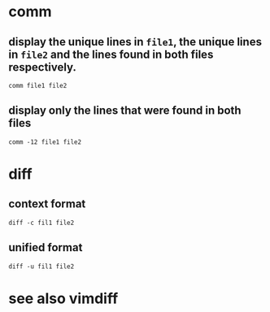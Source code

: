 # comm
## display the unique lines in `file1`, the unique lines in `file2` and the lines found in both files respectively.
`comm file1 file2`

## display only the lines that were found in both files
`comm -12 file1 file2`







# diff

## context format
`diff -c fil1 file2`


## unified format
`diff -u fil1 file2`









# see also vimdiff